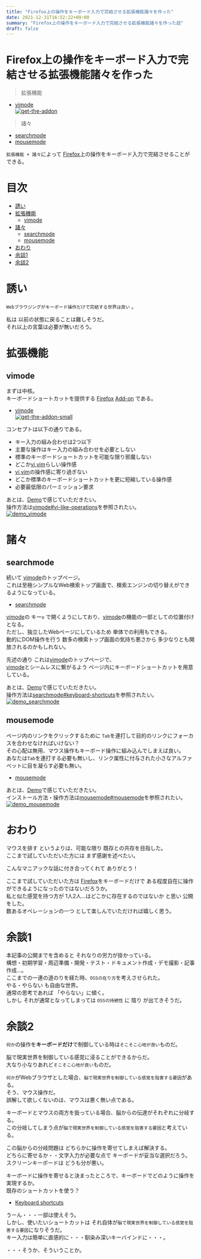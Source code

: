 ```yaml
---
title: "Firefox上の操作をキーボード入力で完結させる拡張機能諸々を作った"
date: 2021-12-31T16:52:22+09:00
summary: "Firefox上の操作をキーボード入力で完結させる拡張機能諸々を作った話"
draft: false
---
```

# Firefox上の操作をキーボード入力で完結させる拡張機能諸々を作った
> 拡張機能
- [vimode](https://addons.mozilla.org/en-US/firefox/addon/vimode/)  
[![get-the-addon](get-the-addon.png)](https://addons.mozilla.org/en-US/firefox/addon/vimode/)

> 諸々
- [searchmode](https://ghsable.github.io/searchmode/)
- [mousemode](https://crates.io/crates/mousemode)

`拡張機能 + 諸々`によって [Firefox](https://www.mozilla.org/en-US/firefox/new/)上の操作をキーボード入力で完結させることができる。

# 目次
* [誘い](#誘い)
* [拡張機能](#拡張機能)
  * [vimode](#vimode)
* [諸々](#諸々)
  * [searchmode](#searchmode)
  * [mousemode](#mousemode)
* [おわり](#おわり)
* [余談1](#余談1)
* [余談2](#余談2)

# 誘い
`Webブラウジングがキーボード操作だけで完結する世界は良い` 。  

私は 以前の状態に戻ることは難しそうだ。  
それ以上の言葉は必要が無いだろう。

# 拡張機能

## vimode
まずは中核。  
キーボードショートカットを提供する [Firefox](https://www.mozilla.org/en-US/firefox/new/) [Add-on](https://addons.mozilla.org/en-US/firefox/) である。
- [vimode](https://addons.mozilla.org/en-US/firefox/addon/vimode/)  
[![get-the-addon-small](get-the-addon-small.png)](https://addons.mozilla.org/en-US/firefox/addon/vimode/)

コンセプトは以下の通りである。
- キー入力の組み合わせは2つ以下
- 主要な操作はキー入力の組み合わせを必要としない
- 標準のキーボードショートカットを可能な限り邪魔しない
- どこか[vi](http://ex-vi.sourceforge.net/),[vim](https://www.vim.org/)らしい操作感
- [vi](http://ex-vi.sourceforge.net/),[vim](https://www.vim.org/)の操作感に寄り過ぎない
- どこか標準のキーボードショートカットを更に短縮している操作感
- 必要最低限のパーミッション要求

あとは、[Demo](https://github.com/ghsable/vimode#vimode)で感じていただきたい。  
操作方法は[vimode#vi-like-operations](https://github.com/ghsable/vimode#vi-like-operations)を参照されたい。  
[![demo_vimode](https://raw.githubusercontent.com/ghsable/vimode/main/.readme/images/demo_vimode.gif)](https://raw.githubusercontent.com/ghsable/vimode/main/.readme/images/demo_vimode.mp4)

# 諸々

## searchmode
続いて [vimode](https://addons.mozilla.org/en-US/firefox/addon/vimode/)のトップページ。  
これは至極シンプルなWeb検索トップ画面で、検索エンジンの切り替えができるようになっている。  
- [searchmode](https://ghsable.github.io/searchmode/)

[vimode](https://addons.mozilla.org/en-US/firefox/addon/vimode/)の キー`o` で開くようにしており、[vimode](https://addons.mozilla.org/en-US/firefox/addon/vimode/)の機能の一部としての位置付けとなる。  
ただし、独立したWebページにしているため 単体での利用もできる。  
動的にDOM操作を行う 数多の検索トップ画面の気持ち悪さから 多少なりとも開放されるのかもしれない。  

先述の通り これは[vimode](https://addons.mozilla.org/en-US/firefox/addon/vimode/)のトップページで、  
[vimode](https://addons.mozilla.org/en-US/firefox/addon/vimode/)とシームレスに繋がるよう ページ内にキーボードショートカットを用意している。  

あとは、[Demo](https://github.com/ghsable/searchmode#demo)で感じていただきたい。  
操作方法は[searchmode#keyboard-shortcuts](https://github.com/ghsable/searchmode#keyboard-shortcuts)を参照されたい。  
[![demo_searchmode](https://raw.githubusercontent.com/ghsable/searchmode/main/.readme/images/demo_searchmode.gif)](https://raw.githubusercontent.com/ghsable/searchmode/main/.readme/images/demo_searchmode.mp4)

## mousemode
ページ内のリンクをクリックするために `Tab`を連打して目的のリンクにフォーカスを合わせなければいけない？  
その心配は無用、マウス操作もキーボード操作に組み込んでしまえば良い。  
あなたは`Tab`を連打する必要も無いし、リンク属性に付与された小さなアルファベットに目を凝らす必要も無い。  
- [mousemode](https://crates.io/crates/mousemode)

あとは、[Demo](https://github.com/ghsable/mousemode#demo)で感じていただきたい。  
インストール方法・操作方法は[mousemode#mousemode](https://github.com/ghsable/mousemode#mousemode)を参照されたい。  
[![demo_mousemode](https://raw.githubusercontent.com/ghsable/mousemode/main/.readme/images/demo_mousemode.gif)](https://raw.githubusercontent.com/ghsable/mousemode/main/.readme/images/demo_mousemode.mp4)

# おわり
マウスを排す というよりは、可能な限り 既存との共存を目指した。  
ここまで試していただいた方には まず感謝を述べたい。  

こんなマニアックな話に付き合ってくれて ありがとう！  

ここまで試していただいた方は [Firefox](https://www.mozilla.org/en-US/firefox/new/)をキーボードだけで ある程度自在に操作ができるようになったのではないだろうか。  
私と似た感覚を持つ方が 1人2人...はどこかに存在するのではないか と思い 公開をした。  
数あるオペレーションの一つ として楽しんでいただければ嬉しく思う。

# 余談1
本記事の公開までを含めると それなりの労力が掛かっている。  
構想・初期学習・周辺準備・開発・テスト・ドキュメント作成・デモ撮影・記事作成...。  
ここまでの一連の道のりを経た時、`OSSの在り方`を考えさせられた。  
やる・やらない も自由な世界。  
通常の思考であれば 「やらない」に傾く。  
しかし それが通常となってしまっては `OSSの持続性` に 陰り が出てきそうだ。

# 余談2
`何か`の操作を**キーボードだけ**で制御している時は`そこそこ心地が良い`ものだ。  

脳で現実世界を制御している感覚に浸ることができるからだ。  
大なり小なりあれど`そこそこ心地が良い`ものだ。  

`何か`がWebブラウザとした場合、`脳で現実世界を制御している感覚を阻害する要因`がある。  
そう、マウス操作だ。  
誤解して欲しくないのは、マウスは悪く無い点である。  

キーボードとマウスの両方を扱っている場合、脳からの伝達がそれぞれに分岐する。  
この分岐してしまう点が`脳で現実世界を制御している感覚を阻害する要因`と考えている。  

この脳からの分岐問題は どちらかに操作を寄せてしまえば解決する。  
どちらに寄せるか・・文字入力が必要な点で キーボードが妥当な選択だろう。  
スクリーンキーボードは どうも分が悪い。  

キーボードに操作を寄せると決まったところで、キーボードでどのように操作を実現するか。  
既存のショートカットを使う？
- [Keyboard shortcuts](https://support.mozilla.org/en-US/kb/keyboard-shortcuts-perform-firefox-tasks-quickly)

うーん・・・一部は使えそう。  
しかし、使いたいショートカットは それ自体が`脳で現実世界を制御している感覚を阻害する要因`になりそうだ。  
キー入力は簡単に直感的に・・・馴染み深いキーバインドに・・・。  

・・・そうか、そういうことか。
